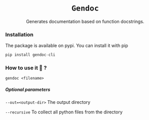 <div align="center">
  <h1><code>Gendoc</code></h1>
  
  Generates documentation based on function docstrings.
</div>

### Installation
The package is available on pypi. You can install it with pip
```py
pip install gendoc-cli
```

### How to use it 🤔 ?
```
gendoc <filename>
```
##### Optional parameters
`--out=<output-dir>` The output directory

`--recursive` To collect all python files from the directory

